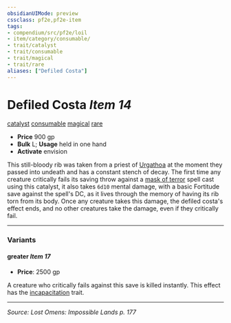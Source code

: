 ```yaml
---
obsidianUIMode: preview
cssclass: pf2e,pf2e-item
tags:
- compendium/src/pf2e/loil
- item/category/consumable/
- trait/catalyst
- trait/consumable
- trait/magical
- trait/rare
aliases: ["Defiled Costa"]
---
```

# Defiled Costa *Item 14*  
[catalyst](catalyst-som.md "Catalyst Item Trait")  [consumable](consumable.md "Consumable Item Trait")  [magical](magical.md "Magical Item Trait")  [rare](rare.md "Rare Rarity Trait")  

- **Price** 900 gp
- **Bulk** L; **Usage** held in one hand
- **Activate** envision

This still-bloody rib was taken from a priest of [Urgathoa](urgathoa.md) at the moment they passed into undeath and has a constant stench of decay. The first time any creature critically fails its saving throw against a [mask of terror](mask-of-terror.md) spell cast using this catalyst, it also takes `6d10` mental damage, with a basic Fortitude save against the spell's DC, as it lives through the memory of having its rib torn from its body. Once any creature takes this damage, the defiled costa's effect ends, and no other creatures take the damage, even if they critically fail.

---

### Variants

#### greater *Item 17*

- **Price**: 2500 gp

A creature who critically fails against this save is killed instantly. This effect has the [incapacitation](incapacitation.md "Incapacitation Effect Trait") trait.

---
*Source: Lost Omens: Impossible Lands p. 177*